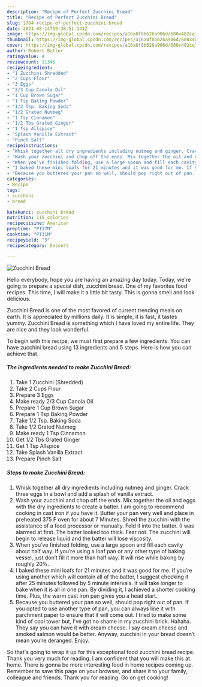 ```yaml
---
description: "Recipe of Perfect Zucchini Bread"
title: "Recipe of Perfect Zucchini Bread"
slug: 1704-recipe-of-perfect-zucchini-bread
date: 2021-08-14T19:38:51.141Z
image: https://img-global.cpcdn.com/recipes/a16a0f8b626a906d/680x482cq70/zucchini-bread-recipe-main-photo.jpg
thumbnail: https://img-global.cpcdn.com/recipes/a16a0f8b626a906d/680x482cq70/zucchini-bread-recipe-main-photo.jpg
cover: https://img-global.cpcdn.com/recipes/a16a0f8b626a906d/680x482cq70/zucchini-bread-recipe-main-photo.jpg
author: Robert Butler
ratingvalue: 4
reviewcount: 11345
recipeingredient:
- "1 Zucchini Shredded"
- "2 Cups Flour"
- "3 Eggs"
- "2/3 Cup Canola Oil"
- "1 Cup Brown Sugar"
- "1 Tsp Baking Powder"
- "1/2 Tsp. Baking Soda"
- "1/2 Grated Nutmeg"
- "1 Tsp Cinnamon"
- "1/2 Tbs Grated Ginger"
- "1 Tsp Allspice"
- "Splash Vanilla Extract"
- "Pinch Salt"
recipeinstructions:
- "Whisk together all dry ingredients including nutmeg and ginger. Crack three eggs in a bowl and add a splash of vanilla extract."
- "Wash your zucchini and chop off the ends. Mix together the oil and eggs with the dry ingredients to create a batter. I am going to recommend cooking in cast iron if you have it. Butter your pan very well and place in preheated 375 F oven for about 7 Minutes. Shred the zucchini with the assistance of a food processor or manually. Fold it into the batter. (I was alarmed at first. The batter looked too thick. Fear not. The zucchini will begin to release liquid and the batter will lose viscosity."
- "When you’ve finished folding, use a large spoon and fill each cavity about half way. If you’re using a loaf pan or any other type of baking vessel, just don’t fill it more than half way. It will rise while baking by roughly 20%."
- "I baked these mini loafs for 21 minutes and it was good for me. If you’re using another which will contain all of the batter, I suggest checking it after 25 minutes followed by 5 minute intervals. It will take longer to bake when it is all in one pan. By dividing it, I achieved a shorter cooking time. Plus, the warm cast iron pan gives you a head start."
- "Because you buttered your pan so well, should pop right out of pan. If you opted to use another type of pan, you can always line it with parchment paper to ensure that it will come out. I tried to make some kind of cool tower but, I’ve got no shame in my zucchini brick. Hahaha. They say you can have it with cream cheese. I say cream cheese and smoked salmon would be better. Anyway, zucchini in your bread doesn’t mean you’re deranged. Enjoy."
categories:
- Recipe
tags:
- zucchini
- bread

katakunci: zucchini bread 
nutrition: 115 calories
recipecuisine: American
preptime: "PT37M"
cooktime: "PT31M"
recipeyield: "3"
recipecategory: Dessert

---
```



![Zucchini Bread](https://img-global.cpcdn.com/recipes/a16a0f8b626a906d/680x482cq70/zucchini-bread-recipe-main-photo.jpg)

Hello everybody, hope you are having an amazing day today. Today, we're going to prepare a special dish, zucchini bread. One of my favorites food recipes. This time, I will make it a little bit tasty. This is gonna smell and look delicious.



Zucchini Bread is one of the most favored of current trending meals on earth. It is appreciated by millions daily. It is simple, it is fast, it tastes yummy. Zucchini Bread is something which I have loved my entire life. They are nice and they look wonderful.


To begin with this recipe, we must first prepare a few ingredients. You can have zucchini bread using 13 ingredients and 5 steps. Here is how you can achieve that.

<!--inarticleads1-->

##### The ingredients needed to make Zucchini Bread:

1. Take 1 Zucchini (Shredded)
1. Take 2 Cups Flour
1. Prepare 3 Eggs
1. Make ready 2/3 Cup Canola Oil
1. Prepare 1 Cup Brown Sugar
1. Prepare 1 Tsp Baking Powder
1. Take 1/2 Tsp. Baking Soda
1. Take 1/2 Grated Nutmeg
1. Make ready 1 Tsp Cinnamon
1. Get 1/2 Tbs Grated Ginger
1. Get 1 Tsp Allspice
1. Take Splash Vanilla Extract
1. Prepare Pinch Salt




<!--inarticleads2-->

##### Steps to make Zucchini Bread:

1. Whisk together all dry ingredients including nutmeg and ginger. Crack three eggs in a bowl and add a splash of vanilla extract.
1. Wash your zucchini and chop off the ends. Mix together the oil and eggs with the dry ingredients to create a batter. I am going to recommend cooking in cast iron if you have it. Butter your pan very well and place in preheated 375 F oven for about 7 Minutes. Shred the zucchini with the assistance of a food processor or manually. Fold it into the batter. (I was alarmed at first. The batter looked too thick. Fear not. The zucchini will begin to release liquid and the batter will lose viscosity.
1. When you’ve finished folding, use a large spoon and fill each cavity about half way. If you’re using a loaf pan or any other type of baking vessel, just don’t fill it more than half way. It will rise while baking by roughly 20%.
1. I baked these mini loafs for 21 minutes and it was good for me. If you’re using another which will contain all of the batter, I suggest checking it after 25 minutes followed by 5 minute intervals. It will take longer to bake when it is all in one pan. By dividing it, I achieved a shorter cooking time. Plus, the warm cast iron pan gives you a head start.
1. Because you buttered your pan so well, should pop right out of pan. If you opted to use another type of pan, you can always line it with parchment paper to ensure that it will come out. I tried to make some kind of cool tower but, I’ve got no shame in my zucchini brick. Hahaha. They say you can have it with cream cheese. I say cream cheese and smoked salmon would be better. Anyway, zucchini in your bread doesn’t mean you’re deranged. Enjoy.




So that's going to wrap it up for this exceptional food zucchini bread recipe. Thank you very much for reading. I am confident that you will make this at home. There is gonna be more interesting food in home recipes coming up. Remember to save this page on your browser, and share it to your family, colleague and friends. Thank you for reading. Go on get cooking!
